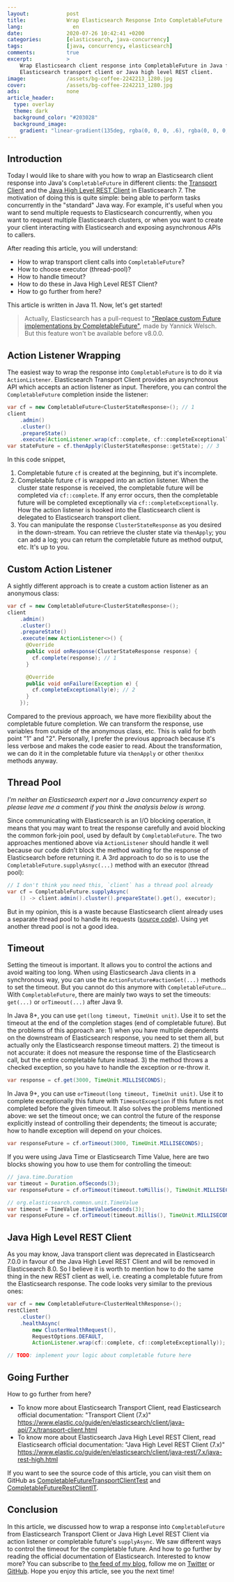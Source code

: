 ```yaml
---
layout:            post
title:             Wrap Elasticsearch Response Into CompletableFuture
lang:                en
date:              2020-07-26 10:42:41 +0200
categories:        [elasticsearch, java-concurrency]
tags:              [java, concurrency, elasticsearch]
comments:          true
excerpt:           >
    Wrap Elasticsearch client response into CompletableFuture in Java for
    Elasticsearch transport client or Java high level REST client.
image:             /assets/bg-coffee-2242213_1280.jpg
cover:             /assets/bg-coffee-2242213_1280.jpg
ads:               none
article_header:
  type: overlay
  theme: dark
  background_color: "#203028"
  background_image:
    gradient: "linear-gradient(135deg, rgba(0, 0, 0, .6), rgba(0, 0, 0, .4))"
---
```


## Introduction

Today I would like to share with you how to wrap an Elasticsearch client
response into Java's `CompletableFuture` in different clients: the [Transport
Client](https://www.elastic.co/guide/en/elasticsearch/client/java-api/7.x/transport-client.html)
and the [Java High Level REST
Client](https://www.elastic.co/guide/en/elasticsearch/client/java-rest/7.x/java-rest-high.html)
in Elasticsearch 7. The motivation of doing this is quite simple: being able to
perform tasks concurrently in the "standard" Java way. For example, it's useful
when you want to send multiple requests to Elasticsearch concurrently, when
you want to request multiple Elasticsearch clusters, or when you want to create
your client interacting with Elasticsearch and exposing asynchronous APIs to
callers.

After reading this article, you will understand:

- How to wrap transport client calls into `CompletableFuture`?
- How to choose executor (thread-pool)?
- How to handle timeout?
- How to do these in Java High Level REST Client?
- How to go further from here?

This article is written in Java 11. Now, let's get started!

> Actually, Elasticsearch has a pull-request to ["Replace custom Future implementations by
> CompletableFuture"](https://github.com/elastic/elasticsearch/pull/32512), made
> by Yannick Welsch. But this feature won't be available before v8.0.0.

## Action Listener Wrapping

The easiest way to wrap the response into `CompletableFuture` is to do it via
`ActionListener`. Elasticsearch Transport Client provides an asynchronous API
which accepts an action listener as input. Therefore, you can control the
`CompletableFuture` completion inside the listener:

```java
var cf = new CompletableFuture<ClusterStateResponse>(); // 1
client
    .admin()
    .cluster()
    .prepareState()
    .execute(ActionListener.wrap(cf::complete, cf::completeExceptionally)); // 2
var stateFuture = cf.thenApply(ClusterStateResponse::getState); // 3
```

In this code snippet,

1. Completable future `cf` is created at the beginning, but it's incomplete.
2. Completable future `cf` is wrapped into an action listener. When the cluster
   state response is received, the completable future will be completed via
   `cf::complete`. If any error occurs, then the completable future will be
   completed exceptionally via `cf::completeExceptionally`. How the action listener
   is hooked into the Elasticsearch client is delegated to Elasticsearch
   transport client.
3. You can manipulate the response `ClusterStateResponse` as you desired in the
   down-stream. You can retrieve the cluster state via `thenApply`; you can
   add a log; you can return the completable future as method output, etc. It's
   up to you.

## Custom Action Listener

A sightly different approach is to create a custom action listener as an
anonymous class:

```java
var cf = new CompletableFuture<ClusterStateResponse>();
client
    .admin()
    .cluster()
    .prepareState()
    .execute(new ActionListener<>() {
      @Override
      public void onResponse(ClusterStateResponse response) {
        cf.complete(response); // 1
      }

      @Override
      public void onFailure(Exception e) {
        cf.completeExceptionally(e); // 2
      }
    });
```

Compared to the previous approach, we have more flexibility about the completable
future completion. We can transform the response, use variables from outside of
the anonymous class, etc. This is valid for both point "1" and "2". Personally, I
prefer the previous approach because it's less verbose and makes the code easier
to read. About the transformation, we can do it in the completable future via
`thenApply` or other `thenXxx` methods anyway.

## Thread Pool

_I'm neither an Elasticsearch expert nor a Java concurrency expert so please leave me
a comment if you think the analysis below is wrong._

Since communicating with Elasticsearch is an I/O blocking operation, it means
that you may want to treat the response carefully and avoid blocking the common
fork-join pool, used by default by `CompletableFuture`. The two approaches
mentioned above via `ActionListener` should handle it well because our code
didn't block the method waiting for the response of Elasticsearch before returning
it. A 3rd approach to do so is to use the `CompletableFuture.supplyAsnyc(...)`
method with an executor (thread pool):

```java
// I don't think you need this, `client` has a thread pool already
var cf = CompletableFuture.supplyAsync(
    () -> client.admin().cluster().prepareState().get(), executor);
```

But in my opinion, this is a waste because Elasticsearch client already
uses a separate thread pool to handle its requests ([source code](https://github.com/elastic/elasticsearch/blob/v7.8.0/server/src/main/java/org/elasticsearch/node/Node.java#L356)). Using yet
another thread pool is not a good idea.

## Timeout

Setting the timeout is important. It allows you to control the actions and avoid
waiting too long. When using Elasticsearch Java clients in a synchronous way,
you can use the `ActionFututure#actionGet(...)` methods to set the timeout. But
you cannot do this anymore with `CompletableFuture`... With `CompletableFuture`,
there are mainly two ways to set the timeouts: `get(...)` or `orTimeout(...)`
after Java 9.

In Java 8+, you can use `get(long timeout, TimeUnit unit)`. Use it to
set the timeout at the end of the completion stages (end of
completable future). But the problems of this approach are: 1) when you have
multiple dependents on the downstream of Elasticsearch response, you need to set
them all, but actually only the Elasticsearch response timeout matters. 2) the
timeout is not accurate: it does not measure the response time of the
Elasticsearch call, but the entire completable future instead. 3) the method
throws a checked exception, so you have to handle the exception or re-throw it.

```java
var response = cf.get(3000, TimeUnit.MILLISECONDS);
```

In Java 9+, you can use `orTimeout(long timeout, TimeUnit unit)`. Use it to
complete exceptionally this future with `TimeoutException` if this
future is not completed before the given timeout. It also solves the problems
mentioned above: we set the timeout once; we can control the future of the
response explicitly instead of controlling their dependents; the timeout is
accurate; how to handle exception will depend on your choices.

```java
var responseFuture = cf.orTimeout(3000, TimeUnit.MILLISECONDS);
```

If you were using Java Time or Elasticsearch Time Value, here are two blocks
showing you how to use them for controlling the timeout:

```java
// java.time.Duration
var timeout = Duration.ofSeconds(3);
var responseFuture = cf.orTimeout(timeout.toMillis(), TimeUnit.MILLISECONDS);
```

```java
// org.elasticsearch.common.unit.TimeValue
var timeout = TimeValue.timeValueSeconds(3);
var responseFuture = cf.orTimeout(timeout.millis(), TimeUnit.MILLISECONDS);
```

## Java High Level REST Client

As you may know, Java transport client was deprecated in Elasticsearch 7.0.0 in
favour of the Java High Level REST Client and will be removed in Elasticsearch
8.0. So I believe it is worth to mention how to do the same thing in the new
REST client as well, i.e. creating a completable future from the Elasticsearch
response. The code looks very similar to the previous ones:

```java
var cf = new CompletableFuture<ClusterHealthResponse>();
restClient
    .cluster()
    .healthAsync(
        new ClusterHealthRequest(),
        RequestOptions.DEFAULT,
        ActionListener.wrap(cf::complete, cf::completeExceptionally));

// TODO: implement your logic about completable future here
```

## Going Further

How to go further from here?

- To know more about Elasticsearch Transport Client, read Elasticsearch official
  documentation: "Transport Client (7.x)"<br>
  <https://www.elastic.co/guide/en/elasticsearch/client/java-api/7.x/transport-client.html>
- To know more about Elasticsearch Java High Level REST Client, read
  Elasticsearch official documentation: "Java High Level REST Client (7.x)"<br>
  <https://www.elastic.co/guide/en/elasticsearch/client/java-rest/7.x/java-rest-high.html>

If you want to see the source code of this article, you can visit them on GitHub
as
[CompletableFutureTransportClientTest](https://github.com/mincong-h/learning-elasticsearch/blob/blog-completable-future/basics/src/test/java/io/mincong/elasticsearch/CompletableFutureTransportClientTest.java)
and
[CompletableFutureRestClientIT](https://github.com/mincong-h/learning-elasticsearch/blob/master/basics/src/test/java/io/mincong/elasticsearch/CompletableFutureRestClientIT.java).

## Conclusion

In this article, we discussed how to wrap a response into
`CompletableFuture` from Elasticsearch Transport Client or Java High
Level REST Client via action listener or completable future's `supplyAsync`. We
saw different ways to control the timeout for the completable future. And how to
go further by reading the official documentation of Elasticsearch.
Interested to know more? You can subscribe to [the feed of my blog](/feed.xml), follow me
on [Twitter](https://twitter.com/mincong_h) or
[GitHub](https://github.com/mincong-h/). Hope you enjoy this article, see you the next time!

